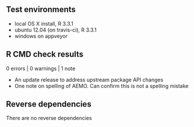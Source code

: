 ## Test environments
* local OS X install, R 3.3.1
* ubuntu 12.04 (on travis-ci), R 3.3.1
* windows on appveyor

## R CMD check results

0 errors | 0 warnings | 1 note

* An update release to address upstream package API changes
* One note on spelling of AEMO. Can confirm this is not a spelling mistake

## Reverse dependencies

There are no reverse dependencies

